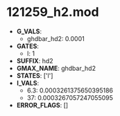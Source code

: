 # 121259_h2.mod

- **G_VALS**:
  - ghdbar_hd2: 0.0001
- **GATES**:
  - l: 1
- **SUFFIX**: hd2
- **GMAX_NAME**: ghdbar_hd2
- **STATES**: ['l']
- **I_VALS**:
  - 6.3: 0.0003261375650395186
  - 37: 0.0003267057247055095
- **ERROR_FLAGS**: []

